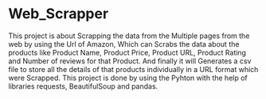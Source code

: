 # Web_Scrapper

This project is about Scrapping the data from the Multiple pages from the web by using the Url of Amazon, Which can Scrabs the data about the products like Product Name, Product Price, Product URL, Product Rating and Number of reviews for that Product. And finally it will Generates a csv file to store all the details of that products individually in a URL format which were Scrapped. This project is done by using the Pyhton with the help of libraries requests, BeautifulSoup and pandas. 
